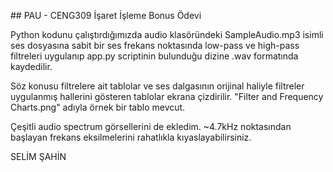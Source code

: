 ## PAU - CENG309 İşaret İşleme Bonus Ödevi

Python kodunu çalıştırdığımızda audio klasöründeki SampleAudio.mp3 isimli ses
dosyasına sabit bir ses frekans noktasında low-pass ve high-pass filtreleri
uygulanıp app.py scriptinin bulunduğu dizine .wav formatında kaydedilir.

Söz konusu filtrelere ait tablolar ve ses dalgasının orijinal haliyle
filtreler uygulanmış hallerini gösteren tablolar ekrana çizdirilir.
"Filter and Frequency Charts.png" adıyla örnek bir tablo mevcut.

Çeşitli audio spectrum görsellerini de ekledim. ~4.7kHz noktasından
başlayan frekans eksilmelerini rahatlıkla kıyaslayabilirsiniz.

SELİM ŞAHİN

